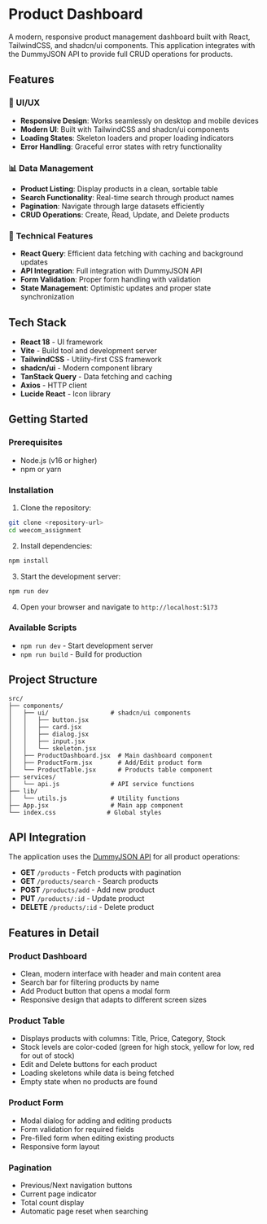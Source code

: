 # Product Dashboard

A modern, responsive product management dashboard built with React, TailwindCSS, and shadcn/ui components. This application integrates with the DummyJSON API to provide full CRUD operations for products.

## Features

### 🎨 UI/UX

- **Responsive Design**: Works seamlessly on desktop and mobile devices
- **Modern UI**: Built with TailwindCSS and shadcn/ui components
- **Loading States**: Skeleton loaders and proper loading indicators
- **Error Handling**: Graceful error states with retry functionality

### 📊 Data Management

- **Product Listing**: Display products in a clean, sortable table
- **Search Functionality**: Real-time search through product names
- **Pagination**: Navigate through large datasets efficiently
- **CRUD Operations**: Create, Read, Update, and Delete products

### 🔧 Technical Features

- **React Query**: Efficient data fetching with caching and background updates
- **API Integration**: Full integration with DummyJSON API
- **Form Validation**: Proper form handling with validation
- **State Management**: Optimistic updates and proper state synchronization

## Tech Stack

- **React 18** - UI framework
- **Vite** - Build tool and development server
- **TailwindCSS** - Utility-first CSS framework
- **shadcn/ui** - Modern component library
- **TanStack Query** - Data fetching and caching
- **Axios** - HTTP client
- **Lucide React** - Icon library

## Getting Started

### Prerequisites

- Node.js (v16 or higher)
- npm or yarn

### Installation

1. Clone the repository:

```bash
git clone <repository-url>
cd weecom_assignment
```

2. Install dependencies:

```bash
npm install
```

3. Start the development server:

```bash
npm run dev
```

4. Open your browser and navigate to `http://localhost:5173`

### Available Scripts

- `npm run dev` - Start development server
- `npm run build` - Build for production

## Project Structure

```
src/
├── components/
│   ├── ui/                 # shadcn/ui components
│   │   ├── button.jsx
│   │   ├── card.jsx
│   │   ├── dialog.jsx
│   │   ├── input.jsx
│   │   └── skeleton.jsx
│   ├── ProductDashboard.jsx  # Main dashboard component
│   ├── ProductForm.jsx       # Add/Edit product form
│   └── ProductTable.jsx      # Products table component
├── services/
│   └── api.js              # API service functions
├── lib/
│   └── utils.js            # Utility functions
├── App.jsx                 # Main app component
└── index.css              # Global styles
```

## API Integration

The application uses the [DummyJSON API](https://dummyjson.com/docs/products) for all product operations:

- **GET** `/products` - Fetch products with pagination
- **GET** `/products/search` - Search products
- **POST** `/products/add` - Add new product
- **PUT** `/products/:id` - Update product
- **DELETE** `/products/:id` - Delete product

## Features in Detail

### Product Dashboard

- Clean, modern interface with header and main content area
- Search bar for filtering products by name
- Add Product button that opens a modal form
- Responsive design that adapts to different screen sizes

### Product Table

- Displays products with columns: Title, Price, Category, Stock
- Stock levels are color-coded (green for high stock, yellow for low, red for out of stock)
- Edit and Delete buttons for each product
- Loading skeletons while data is being fetched
- Empty state when no products are found

### Product Form

- Modal dialog for adding and editing products
- Form validation for required fields
- Pre-filled form when editing existing products
- Responsive form layout

### Pagination

- Previous/Next navigation buttons
- Current page indicator
- Total count display
- Automatic page reset when searching
